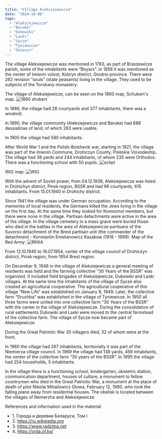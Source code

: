 ```yaml
---
title: "Village Aleksiejewicze"
date: "2024-10-08"
tags:
  - "Aleksiejewicze"
  - "Baruke"
  - "Dubowiki"
  - "Laski"
  - "Sycze"
  - "Tyniewicze"
  - "Imienin"
---
```


The village Aleksiejewicze was mentioned in 1783, as part of Braszewicze parish, some of the inhabitants were “Boyars”.
In 1858 it was mentioned as the center of Imienin volost, Kobryn district, Grodno province.
There were 262 revision “souls” (state peasants) living in the village. They used to be subjects of the Torokany monastery.

The village of Aleksiejewicze, can be seen on the 1860 map, Schubert's map.
![1860 shubert](https://github.com/user-attachments/assets/35a08e09-bd1a-4c1f-9d16-a55af2cd0e5c)

In 1886, the village had 28 courtyards and 377 inhabitants, there was a windmill.

In 1890, the village community (Aleksiejewicze and Baruke) had 686 dessiatinas of land, of which 283 were usable.

In 1905 the village had 580 inhabitants.

After World War 1 and the Polish-Bolshevik war, starting in 1921, the village was part of the Imienin Commune, Drohiczyn County, Poleskie Voivodeship. The village had 38 yards and 244 inhabitants, of whom 235 were Orthodox.
There was a functioning school with 50 pupils.
![schpl](https://github.com/user-attachments/assets/a960c12e-9e16-46c0-b27d-0c0cfbcffc98)

WIG map:
![WIG](https://github.com/user-attachments/assets/f183a6c2-5145-47a9-bac2-fa0a0c584e44)

With the advent of Soviet power, from 04.12.1939, Aleksiejewicze was listed in Drohichyn district, Pinsk region, BSSR and had 96 courtyards, 615 inhabitants. From 15.01.1940 in Drohichy district.

Since 1941 the village was under German occupation. According to the memories of local residents, the Germans killed the Jews living in the village on the first day. At the same time they looked for Komsomol members, but there were none in the village. Partisan detachments were active in the area of the village. In the village cemetery in a mass grave were buried those who died in the battles in the area of Aleksiejewicze partisans of the Suvorov detachment of the Brest partisan unit (the commander of the detachment - Konstantin Emelianowicz Kazakow (1918 - 1999).
Map of the Red Army:
![RKKA](https://github.com/user-attachments/assets/62b6408c-16f3-400c-81d0-a735d161eba3)

From 12.10.1940 to 16.07.1954, center of the village council of Drohiczyn district, Pinsk region, from 1954 Brest region.

On December 9, 1948 in the village of Aleksiejewicze a general meeting of residents was held and the farming collective “30 Years of the BSSR” was organized. It included field brigades of Aleksiejewicze, Dubowiki and Laski villages. At the same time the inhabitants of the village of Sycze also created an agricultural cooperative. The agricultural cooperative of this village “New Life” was established on January 8, 1949. Later, the collective farm “Druzhba” was established in the village of Tyniewicze. In 1950 all three farms were united into one collective farm “30 Years of the BSSR” with the center in the village of Aleksiejewicze. During the consolidation of rural settlements Dubowiki and Laski were moved to the central farmstead of the collective farm. The village of Sycze now became part of Aleksiejewicze.

During the Great Patriotic War 35 villagers died, 32 of whom were at the front.

In 1960 the village had 267 inhabitants, territorially it was part of the Niemierza village council.
In 1969 the village had 138 yards, 456 inhabitants, the center of the collective farm “30 years of the BSSR”.
In 1995 the village had 254 households, 5 inhabitants.

In the village there is a functioning school, kindergarten, obstetric station, communication department, houses of culture, a monument to fellow countrymen who died in the Great Patriotic War, a monument at the place of death of pilot Nikolai Mihailowicz Glowa, February 12, 1990, who took the falling plane away from residential houses. The obelisk is located between the villages of Nemerzha and Aleksiejewicze.

References and information used in the material:
- 1\. Города и деревни Беларуси, Том I
- 2\. https://ru.wikipedia.org
- 3\. https://www.radzima.net
- 4\. https://orda.of.by/


